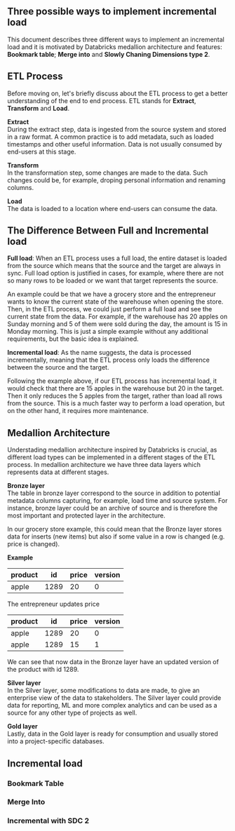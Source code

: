 ## Three possible ways to implement incremental load

This document describes three different ways to implement an incremental load and it is motivated by Databricks medallion architecture and features: **Bookmark table**; **Merge into** and **Slowly Chaning Dimensions type 2**.

## ETL Process
Before moving on, let's briefly discuss about the ETL process to get a better understanding of the end to end process. ETL stands for **Extract**, **Transform** and **Load**. 

**Extract** \
During the extract step, data is ingested from the source system and stored in a raw format. A common practice is to add metadata, such as loaded timestamps and other useful information. Data is not usually consumed by end-users at this stage. 

**Transform** \
In the transformation step, some changes are made to the data. Such changes could be, for example, droping personal information and renaming columns.

**Load** \
The data is loaded to a location where end-users can consume the data. 

## The Difference Between Full and Incremental load
**Full load**: When an ETL process uses a full load, the entire dataset is loaded from the source which means that the source and the target are always in sync. Full load option is justified in cases, for example, where there are not so many rows to be loaded or we want that target represents the source.

An example could be that we have a grocery store and the entrepreneur wants to know the current state of the warehouse when opening the store. Then, in the ETL process, we could just perform a full load and see the current state from the data. For example, if the warehouse has 20 apples on Sunday morning and 5 of them were sold during the day, the amount is 15 in Monday morning. This is just a simple example without any additional requirements, but the basic idea is explained. 

**Incremental load**: As the name suggests, the data is processed incrementally, meaning that the ETL process only loads the difference between the source and the target. 

Following the example above, if our ETL process has incremental load, it would check that there are 15 apples in the warehouse but 20 in the target. Then it only reduces the 5 apples from the target, rather than load all rows from the source. This is a much faster way to perform a load operation, but on the other hand, it requires more maintenance.

## Medallion Architecture

Understading medallion architecture inspired by Databricks is crucial, as different load types can be implemented in a different stages of the ETL process. In medallion architecture we have three data layers which represents data at different stages. 

**Bronze layer** \
The table in bronze layer correspond to the source in addition to potential metadata columns capturing, for example, load time and source system. For instance, bronze layer could be an archive of source and is therefore the most important and protected layer in the architecture.

In our grocery store example, this could mean that the Bronze layer stores data for inserts (new items) but also if some value in a row is changed (e.g. price is changed). 

**Example**

| product | id   | price | version |
|---------|------|-------|---------|
| apple   | 1289 | 20    | 0       |

The entrepreneur updates price

| product | id   | price | version |
|---------|------|-------|---------|
| apple   | 1289 | 20    | 0       |
| apple   | 1289 | 15    | 1       |

We can see that now data in the Bronze layer have an updated version of the product with id 1289. 

**Silver layer** \
In the Silver layer, some modifications to data are made, to give an enterprise view of the data to stakeholders. The Silver layer could provide data for reporting, ML and more complex analytics and can be used as a source for any other type of projects as well. 

**Gold layer** \
Lastly, data in the Gold layer is ready for consumption and usually stored into a project-specific databases. 

## Incremental load

### Bookmark Table

### Merge Into

### Incremental with SDC 2

